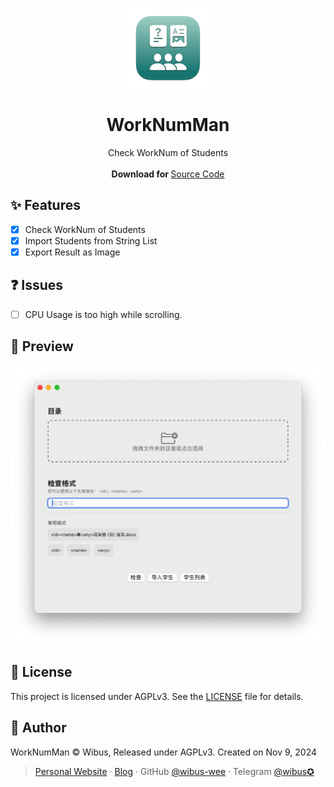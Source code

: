 <p align="center">
  <p align="center">
    <img src="./WorkNumMan/Assets.xcassets/AppIcon.appiconset/icon_128x128@2x.png" alt="Preview" width="128" />
  </p>
	<h1 align="center"><b>WorkNumMan</b></h1>
	<p align="center">
		Check WorkNum of Students
    <br />
    <br />
    <b>Download for </b>
		<a href="https://github.com/wibus-wee/WorkNumMan/archive/refs/heads/main.zip">Source Code</a>
    <br />
  </p>
</p>

## ✨ Features

- [x] Check WorkNum of Students
- [x] Import Students from String List
- [x] Export Result as Image

## ❓ Issues

- [ ] CPU Usage is too high while scrolling.

## 🎨 Preview

<img src="./preview.png" width="700" alt="Check WorkNum of Students" />

## 📄 License

This project is licensed under AGPLv3. See the [LICENSE](LICENSE) file for details.

## 📝 Author

WorkNumMan © Wibus, Released under AGPLv3. Created on Nov 9, 2024

> [Personal Website](http://wibus.ren/) · [Blog](https://blog.wibus.ren/) · GitHub [@wibus-wee](https://github.com/wibus-wee/) · Telegram [@wibus✪](https://t.me/wibus_wee)
